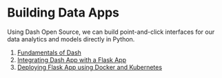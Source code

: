# Building Data Apps

Using Dash Open Source, we can build point-and-click interfaces for our data analytics and models directly in Python.

1. [Fundamentals of Dash](dash-fundamentals/README.md)
2. [Integrating Dash App with a Flask App](dash-app-with-flask/README.md)
3. [Deploying Flask App using Docker and Kubernetes](deploy-flask-app/README.md)